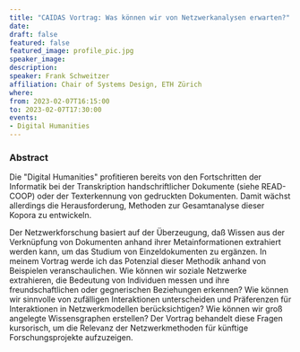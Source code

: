 ```yaml
---
title: "CAIDAS Vortrag: Was können wir von Netzwerkanalysen erwarten?"
date:
draft: false
featured: false
featured_image: profile_pic.jpg
speaker_image:
description:
speaker: Frank Schweitzer
affiliation: Chair of Systems Design, ETH Zürich
where:
from: 2023-02-07T16:15:00
to: 2023-02-07T17:30:00
events:
- Digital Humanities
---
```


### Abstract 

Die "Digital Humanities" profitieren bereits von den Fortschritten der Informatik bei der Transkription handschriftlicher Dokumente (siehe READ-COOP) oder der Texterkennung von gedruckten Dokumenten. 
Damit wächst allerdings die Herausforderung, Methoden zur Gesamtanalyse dieser Kopora zu entwickeln.

Der Netzwerkforschung basiert auf der Überzeugung, daß Wissen aus der Verknüpfung von Dokumenten anhand ihrer Metainformationen extrahiert werden kann, um das Studium von Einzeldokumenten zu ergänzen. 
In meinem Vortrag werde ich das Potenzial dieser Methodik anhand von Beispielen veranschaulichen.
Wie können wir soziale Netzwerke extrahieren, die Bedeutung von Individuen messen und ihre freundschaftlichen oder gegnerischen Beziehungen erkennen?
Wie können wir sinnvolle von zufälligen Interaktionen unterscheiden und Präferenzen für Interaktionen in Netzwerkmodellen berücksichtigen?
Wie können wir groß angelegte Wissensgraphen erstellen?
Der Vortrag behandelt diese Fragen kursorisch, um die Relevanz der Netzwerkmethoden für künftige Forschungsprojekte aufzuzeigen.  
